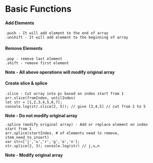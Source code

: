 # Basic Functions

#### Add Elements
```
.push - It will add element to the end of array
.unshift - It will add element to the beginning of array
```
#### Remove Elements
```
.pop - remove last element
.shift - remove first element
```
**Note - All above operations will modify original array**

#### Create slice & splice
```
.slice - Cut array into pc based on index start from 1
arr.slice(fromIndex, untilIndex)
let str = [1,2,3,4,5,6,7];
console.log(str.slice(2, 5)); // give [3,4,5] // cut from 2 to 5
```
**Note - Do not modify original array**
```
.splice (modify original array) - Add or replace element on index start from 1
arr.splice(startIndex, # of elements need to remove, item_need_to_insert)
var str=['j','u','r','g','e','n'];
str.splice(2, 3); console.log(str) // j,u,n
```
**Note - Modify original array**


